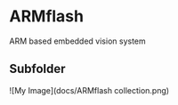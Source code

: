 # ARMflash

ARM based embedded vision system

## Subfolder
![My Image](docs/ARMflash collection.png)